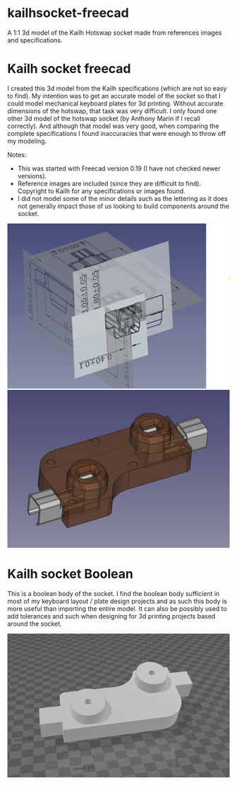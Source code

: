 # kailhsocket-freecad
A 1:1 3d model of the Kailh Hotswap socket made from references images and specifications.

# Kailh socket freecad

I created this 3d model from the Kailh specifications (which are not so easy to find). My intention was to get an accurate model of the socket so that I could model mechanical keyboard plates for 3d printing. Without accurate dimensions of the hotswap, that task was very difficult. I only found one other 3d model of the hotswap socket (by Anthony Marin if I recall correctly). And although that model was very good, when comparing the complete specifications I found inaccuracies that were enough to throw off my modeling.

Notes:
* This was started with Freecad version 0.19 (I have not checked newer versions).
* Reference images are included (since they are difficult to find). Copyright to Kailh for any specifications or images found.
* I did not model some of the minor details such as the lettering as it does not generally impact those of us looking to build components around the socket.

![alt text](Reference_planes2.png)
![alt text](Socket_body_example.png)

# Kailh socket Boolean

This is a boolean body of the socket. I find the boolean body sufficient in most of my keyboard layout / plate design projects and as such this body is more useful than importing the entire model. It can also be possibly used to add tolerances and such when designing for 3d printing projects based around the socket.

![alt text](Boolean_body_example.png)
